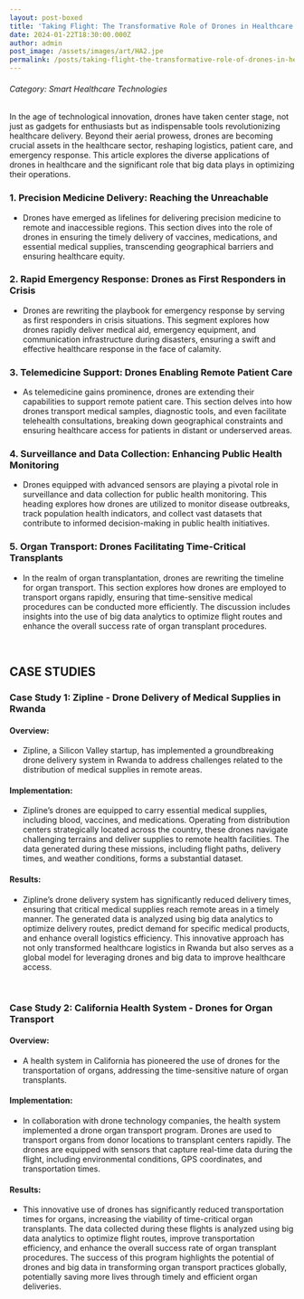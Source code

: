 ```yaml
---
layout: post-boxed
title: 'Taking Flight: The Transformative Role of Drones in Healthcare'
date: 2024-01-22T18:30:00.000Z
author: admin
post_image: /assets/images/art/HA2.jpe
permalink: /posts/taking-flight-the-transformative-role-of-drones-in-healthcare
---
```


###### Category: Smart Healthcare Technologies

In the age of technological innovation, drones have taken center stage, not just as gadgets for enthusiasts but as indispensable tools revolutionizing healthcare delivery. Beyond their aerial prowess, drones are becoming crucial assets in the healthcare sector, reshaping logistics, patient care, and emergency response. This article explores the diverse applications of drones in healthcare and the significant role that big data plays in optimizing their operations.

### 1. Precision Medicine Delivery: Reaching the Unreachable

* Drones have emerged as lifelines for delivering precision medicine to remote and inaccessible regions. This section dives into the role of drones in ensuring the timely delivery of vaccines, medications, and essential medical supplies, transcending geographical barriers and ensuring healthcare equity.

### 2. Rapid Emergency Response: Drones as First Responders in Crisis

* Drones are rewriting the playbook for emergency response by serving as first responders in crisis situations. This segment explores how drones rapidly deliver medical aid, emergency equipment, and communication infrastructure during disasters, ensuring a swift and effective healthcare response in the face of calamity.

### 3. Telemedicine Support: Drones Enabling Remote Patient Care

* As telemedicine gains prominence, drones are extending their capabilities to support remote patient care. This section delves into how drones transport medical samples, diagnostic tools, and even facilitate telehealth consultations, breaking down geographical constraints and ensuring healthcare access for patients in distant or underserved areas.

### 4. Surveillance and Data Collection: Enhancing Public Health Monitoring

* Drones equipped with advanced sensors are playing a pivotal role in surveillance and data collection for public health monitoring. This heading explores how drones are utilized to monitor disease outbreaks, track population health indicators, and collect vast datasets that contribute to informed decision-making in public health initiatives.

### 5. Organ Transport: Drones Facilitating Time-Critical Transplants

* In the realm of organ transplantation, drones are rewriting the timeline for organ transport. This section explores how drones are employed to transport organs rapidly, ensuring that time-sensitive medical procedures can be conducted more efficiently. The discussion includes insights into the use of big data analytics to optimize flight routes and enhance the overall success rate of organ transplant procedures.

<br>

## CASE STUDIES

### Case Study 1: Zipline - Drone Delivery of Medical Supplies in Rwanda

#### Overview:

* Zipline, a Silicon Valley startup, has implemented a groundbreaking drone delivery system in Rwanda to address challenges related to the distribution of medical supplies in remote areas.

#### Implementation:

* Zipline’s drones are equipped to carry essential medical supplies, including blood, vaccines, and medications. Operating from distribution centers strategically located across the country, these drones navigate challenging terrains and deliver supplies to remote health facilities. The data generated during these missions, including flight paths, delivery times, and weather conditions, forms a substantial dataset.

#### Results:

* Zipline’s drone delivery system has significantly reduced delivery times, ensuring that critical medical supplies reach remote areas in a timely manner. The generated data is analyzed using big data analytics to optimize delivery routes, predict demand for specific medical products, and enhance overall logistics efficiency. This innovative approach has not only transformed healthcare logistics in Rwanda but also serves as a global model for leveraging drones and big data to improve healthcare access.

<br>

### Case Study 2: California Health System - Drones for Organ Transport

#### Overview:

* A health system in California has pioneered the use of drones for the transportation of organs, addressing the time-sensitive nature of organ transplants.

#### Implementation:

* In collaboration with drone technology companies, the health system implemented a drone organ transport program. Drones are used to transport organs from donor locations to transplant centers rapidly. The drones are equipped with sensors that capture real-time data during the flight, including environmental conditions, GPS coordinates, and transportation times.

#### Results:

* This innovative use of drones has significantly reduced transportation times for organs, increasing the viability of time-critical organ transplants. The data collected during these flights is analyzed using big data analytics to optimize flight routes, improve transportation efficiency, and enhance the overall success rate of organ transplant procedures. The success of this program highlights the potential of drones and big data in transforming organ transport practices globally, potentially saving more lives through timely and efficient organ deliveries.
